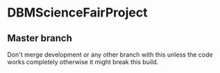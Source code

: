 # DBMScienceFairProject
## Master branch

Don't merge development or any other branch with this unless the code works completely otherwise it might break this build.
